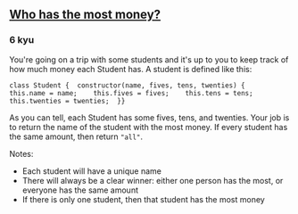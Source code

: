 <h2><a href=https://www.codewars.com/kata/528d36d7cc451cd7e4000339/train/javascript target="_blank">Who has the most money?</a></h2><h3>6 kyu</h3><p>You're going on a trip with some students and it's up to you to keep track of how much money each Student has. A student is defined like this:</p><pre style="display: none;"><code class="language-ruby"><span class="cm-keyword">class</span> <span class="cm-tag">Student</span>  <span class="cm-variable">attr_reader</span> <span class="cm-atom">:name</span>  <span class="cm-variable">attr_reader</span> <span class="cm-atom">:fives</span>  <span class="cm-variable">attr_reader</span> <span class="cm-atom">:tens</span>  <span class="cm-variable">attr_reader</span> <span class="cm-atom">:twenties</span>    <span class="cm-keyword">def</span> <span class="cm-def">initialize</span>(<span class="cm-variable">name</span>, <span class="cm-variable">fives</span>, <span class="cm-variable">tens</span>, <span class="cm-variable">twenties</span>)    <span class="cm-variable-2">@name</span> <span class="cm-operator">=</span> <span class="cm-variable">name</span>    <span class="cm-variable-2">@fives</span> <span class="cm-operator">=</span> <span class="cm-variable">fives</span>    <span class="cm-variable-2">@tens</span> <span class="cm-operator">=</span> <span class="cm-variable">tens</span>    <span class="cm-variable-2">@twenties</span> <span class="cm-operator">=</span> <span class="cm-variable">twenties</span>  <span class="cm-keyword">end</span><span class="cm-keyword">end</span></code></pre><pre style="display: none;"><code class="language-python"><span class="cm-keyword">class</span> <span class="cm-def">Student</span>:    <span class="cm-keyword">def</span> <span class="cm-def">__init__</span>(<span class="cm-variable-2">self</span>, <span class="cm-variable">name</span>, <span class="cm-variable">fives</span>, <span class="cm-variable">tens</span>, <span class="cm-variable">twenties</span>):        <span class="cm-variable-2">self</span>.<span class="cm-property">name</span> <span class="cm-operator">=</span> <span class="cm-variable">name</span>        <span class="cm-variable-2">self</span>.<span class="cm-property">fives</span> <span class="cm-operator">=</span> <span class="cm-variable">fives</span>        <span class="cm-variable-2">self</span>.<span class="cm-property">tens</span> <span class="cm-operator">=</span> <span class="cm-variable">tens</span>        <span class="cm-variable-2">self</span>.<span class="cm-property">twenties</span> <span class="cm-operator">=</span> <span class="cm-variable">twenties</span></code></pre><pre style="display: none;"><code class="language-c"><span class="cm-meta">#define NAMELIM     0x8</span><span class="cm-keyword">struct</span> <span class="cm-def">student</span> {    <span class="cm-type">char</span> <span class="cm-variable">name</span>[<span class="cm-variable">NAMELIM</span> <span class="cm-operator">+</span> <span class="cm-number">1</span>];    <span class="cm-type">unsigned</span> <span class="cm-variable">fives</span>;    <span class="cm-type">unsigned</span> <span class="cm-variable">tens</span>;    <span class="cm-type">unsigned</span> <span class="cm-variable">twenties</span>;};</code></pre><pre style="display: none;"><code class="language-nasm">struc student    .name:      <span class="cm-tag">resb</span> <span class="cm-number">9</span>                alignb <span class="cm-number">4</span>    .fives:     <span class="cm-tag">resd</span> <span class="cm-number">1</span>    .tens:      <span class="cm-tag">resd</span> <span class="cm-number">1</span>    .twenties:  <span class="cm-tag">resd</span> <span class="cm-number">1</span>endstrucstudent_sz      <span class="cm-keyword">equ</span> <span class="cm-number">0</span>h18</code></pre><pre><code class="language-javascript"><span class="cm-keyword">class</span> <span class="cm-def">Student</span> {  <span class="cm-property">constructor</span>(<span class="cm-def">name</span>, <span class="cm-def">fives</span>, <span class="cm-def">tens</span>, <span class="cm-def">twenties</span>) {    <span class="cm-keyword">this</span>.<span class="cm-property">name</span> <span class="cm-operator">=</span> <span class="cm-variable-2">name</span>;    <span class="cm-keyword">this</span>.<span class="cm-property">fives</span> <span class="cm-operator">=</span> <span class="cm-variable-2">fives</span>;    <span class="cm-keyword">this</span>.<span class="cm-property">tens</span> <span class="cm-operator">=</span> <span class="cm-variable-2">tens</span>;    <span class="cm-keyword">this</span>.<span class="cm-property">twenties</span> <span class="cm-operator">=</span> <span class="cm-variable-2">twenties</span>;  }}</code></pre><pre style="display: none;"><code class="language-scala"><span class="cm-keyword">case</span> <span class="cm-keyword">class</span> <span class="cm-def">Student</span>(<span class="cm-variable">name</span>: <span class="cm-type">String</span>, <span class="cm-variable">fives</span>: <span class="cm-type">Int</span>, <span class="cm-variable">tens</span>: <span class="cm-type">Int</span>, <span class="cm-variable">twenties</span>: <span class="cm-type">Int</span>)</code></pre><p>As you can tell, each Student has some fives, tens, and twenties. Your job is to return the name of the student with the most money. If every student has the same amount, then return <code>"all"</code>.</p><p>Notes:</p><ul><li>Each student will have a unique name</li><li>There will always be a clear winner: either one person has the most, or everyone has the same amount</li><li>If there is only one student, then that student has the most money</li></ul>